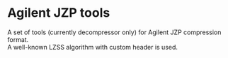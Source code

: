 # Agilent JZP tools

A set of tools (currently decompressor only) for Agilent JZP compression format.  
A well-known LZSS algorithm with custom header is used.
